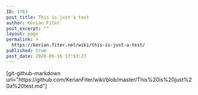 ```yaml
---
ID: 1763
post_title: This is just a test
author: Kérian Fiter
post_excerpt: ""
layout: page
permalink: >
  https://kerian.fiter.net/wiki/this-is-just-a-test/
published: true
post_date: 2020-06-16 17:53:27
---
```

<!-- wp:shortcode --> [git-github-markdown url="https://github.com/KerianFiter/wiki/blob/master/This%20is%20just%20a%20test.md"] 

<!-- /wp:shortcode -->